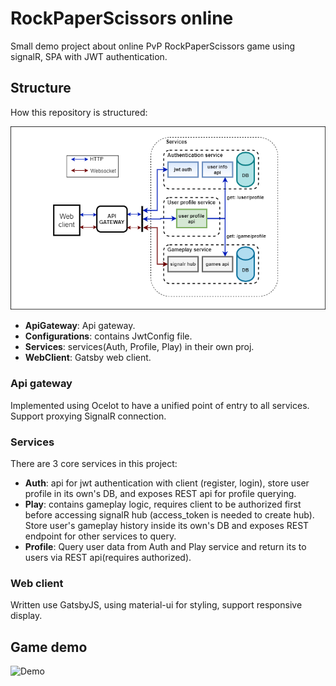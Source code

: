 # RockPaperScissors online

Small demo project about online PvP RockPaperScissors game using signalR, SPA with JWT authentication.

## Structure

How this repository is structured:

![Architecture](Architecture.png)

- **ApiGateway**: Api gateway.
- **Configurations**: contains JwtConfig file.
- **Services**: services(Auth, Profile, Play) in their own proj.
- **WebClient**: Gatsby web client.

### Api gateway

Implemented using Ocelot to have a unified point of entry to all services. Support proxying SignalR connection.

### Services

There are 3 core services in this project:

- **Auth**: api for jwt authentication with client (register, login), store user profile in its own's DB, and exposes REST api for profile querying.
- **Play**: contains gameplay logic, requires client to be authorized first before accessing signalR hub (access_token is needed to create hub). Store user's gameplay history inside its own's DB and exposes REST endpoint for other services to query.
- **Profile**: Query user data from Auth and Play service and return its to users via REST api(requires authorized).

### Web client

Written use GatsbyJS, using material-ui for styling, support responsive display.

## Game demo

![Demo](Demo.gif)
